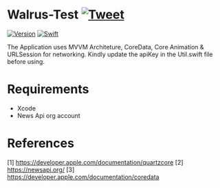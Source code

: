 # Walrus-Test [![Tweet](https://img.shields.io/twitter/url/http/shields.io.svg?style=social)](https://twitter.com/intent/tweet?text=Check%20out%20vAPI%20on%20Github!&url=https://github.com/the301sparton/walrus-test&via=the301sparton)

[![Version](https://img.shields.io/badge/version-v1.0-blue)](https://github.com/the301sparton/walrus-test) 
[![Swift](https://img.shields.io/badge/swift-5-orange)](https://github.com/the301sparton/walrus-test)
<p align="center">
</p>

The Application uses MVVM Architeture, CoreData, Core Animation & URLSession for networking.
Kindly update the apiKey in the Util.swift file before using.


# Requirements

* Xcode
* News Api org account

# References
[1] https://developer.apple.com/documentation/quartzcore
[2] https://newsapi.org/
[3] https://developer.apple.com/documentation/coredata



